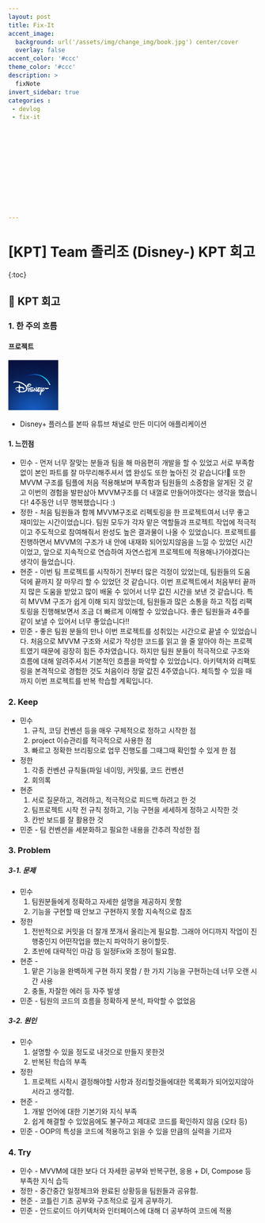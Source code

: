 ```yaml
---
layout: post
title: Fix-It
accent_image: 
  background: url('/assets/img/change_img/book.jpg') center/cover
  overlay: false
accent_color: '#ccc'
theme_color: '#ccc'
description: >
  fixNote
invert_sidebar: true
categories :
 - devlog
 - fix-it











---
```


# [KPT] Team 졸리조 (Disney-) KPT 회고

{:toc}







## 📑 **KPT 회고**

### 1. 한 주의 흐름

#### 프로젝트

<img src = "../../../assets/img/blog/launcher.png" width = "20%">

- Disney+ 플러스를 본따 유튜브 채널로 만든 미디어 애플리케이션

#### 1. 느낀점

- 민수 - 먼저 너무 잘맞는 분들과 팀을 해 마음편히 개발을 할 수 있었고 서로 부족함 없이 본인 파트를 잘 마무리해주셔서 앱 완성도 또한 높아진 것 같습니다!🙂 또한 MVVM 구조를 팀플에 처음 적용해보며 부족함과 팀원들의 소중함을 알게된 것 같고 이번의 경험을 발판삼아 MVVM구조를 더 내껄로 만들어야겠다는 생각을 했습니다! 4주동안 너무 행복했습니다 :)
- 정한 - 처음 팀원들과 함께 MVVM구조로 리펙토링을 한 프로젝트여서 너무 좋고 재미있는 시간이었습니다. 팀원 모두가 각자 맡은 역할들과 프로젝트 작업에 적극적이고 주도적으로 참여해줘서 완성도 높은 결과물이 나올 수 있었습니다. 프로젝트를 진행하면서 MVVM의 구조가 내 안에 내재화 되어있지않음을 느낄 수 있었던 시간이었고, 앞으로 지속적으로 연습하여 자연스럽게 프로젝트에 적용해나가야겠다는 생각이 들었습니다.
- 현준 - 이번 팀 프로젝트를 시작하기 전부터 많은 걱정이 있었는데, 팀원들의 도움 덕에 끝까지 잘 마무리 할 수 있었던 것 같습니다. 이번 프로젝트에서 처음부터 끝까지 많은 도움을 받았고 많이 배울 수 있어서 너무 값진 시간을 보낸 것 같습니다. 특히 MVVM 구조가 쉽게 이해 되지 않았는데, 팀원들과 많은 소통을 하고 직접 리팩토링을 진행해보면서 조금 더 빠르게 이해할 수 있었습니다. 좋은 팀원들과 4주를 같이 보낼 수 있어서 너무 좋았습니다!!
- 민준 - 좋은 팀원 분들의 만나 이번 프로젝트를 성취있는 시간으로 끝낼 수 있었습니다. 처음으로 MVVM 구조와 서로가 작성한 코드를 읽고 쓸 줄 알아야 하는 프로젝트였기 때문에 굉장히 힘든 주차였습니다. 하지만  팀원 분들이 적극적으로 구조와 흐름에 대해 알려주셔서 기본적인 흐름을 파악할 수 있었습니다. 아키텍처와 리팩토링을 본격적으로 경험한 것도 처음이라 정말 값진 4주였습니다. 체득할 수 있을 때까지 이번 프로젝트를 반복 학습할 계획입니다.

### 2. Keep

- 민수
  1. 규칙, 코딩 컨벤션 등을 매우 구체적으로 정하고 시작한 점
  2. project 이슈관리를 적극적으로 사용한 점
  3. 빠르고 정확한 브리핑으로 업무 진행도를 그때그때 확인할 수 있게 한 점
- 정한
  1. 각종 컨벤션 규칙들(파일 네이밍, 커밋룰, 코드 컨벤션
  2. 회의록
- 현준
  1. 서로 질문하고, 격려하고, 적극적으로 피드백 하려고 한 것
  2. 팀프로젝트 시작 전 규칙 정하고, 기능 구현을 세세하게 정하고 시작한 것
  3. 칸반 보드를 잘 활용한 것
- 민준 - 팀 컨벤션을 세분화하고 필요한 내용을 간추려 작성한 점

### 3. Problem

#####   3-1. 문제

- 민수
  1. 팀원분들에게 정확하고 자세한 설명을 제공하지 못함
  2. 기능을 구현할 때 안보고 구현하지 못함 지속적으로 참조
- 정한
  1. 전반적으로 커밋을 더 잘개 쪼개서 올리는게 필요함. 그래야 어디까지 작업이 진행중인지 어떤작업을 했는지 파악하기 용이할듯.
  2. 초반에 대략적인 마감 등 일정Fix와 조정이 필요함.
- 현준 -
  1. 맡은 기능을 완벽하게 구현 하지 못함 / 한 가지 기능을 구현하는데 너무 오랜 시간 사용
  2. 충돌, 자잘한 에러 등 자주 발생
- 민준 - 팀원의 코드의 흐름을 정확하게 분석, 파악할 수 없었음

#####   3-2. 원인

- 민수
  1. 설명할 수 있을 정도로 내것으로 만들지 못한것
  2. 반복된 학습의 부족
- 정한
  1. 프로젝트 시작시 결정해야할 사항과 정리할것들에대한 목록화가 되어있지않아서라고 생각함.
- 현준 -
  1. 개발 언어에 대한 기본기와 지식 부족
  2. 쉽게 해결할 수 있었음에도 불구하고 제대로 코드를 확인하지 않음 (오타 등)
- 민준 - OOP의 특성을 코드에 적용하고 읽을 수 있을 만큼의 실력을 기르자

### 4. Try

- 민수 - MVVM에 대한 보다 더 자세한 공부와 반복구현, 응용 + DI, Compose 등 부족한 지식 습득
- 정한 - 중간중간 일정체크와 완료된 상황등을 팀원들과 공유함.
- 현준 - 코틀린 기초 공부와 구조적으로 깊게 공부하기.
- 민준 - 안드로이드 아키텍처와 인터페이스에 대해 더 공부하여 코드에 적용